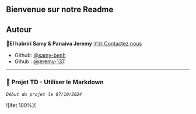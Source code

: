 ## Bienvenue sur notre Readme

## Auteur

👤**El habriri Samy & Panaiva Jeremy** [🇫🇷 Contactez nous](<samyel917@gmail.com.dev>)

* Github: [@samy-benh](https://github.com/samy-benh)
* Gihub : [@jeremy-137](https://gitub.com/jeremy-137)

***

### 📎 Projet TD - Utiliser le Markdown 

_`Début du projet le 07/10/2024`_

![lfet 100%](
